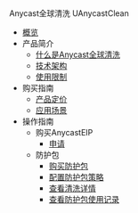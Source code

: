 <div class="sidebar_title"> Anycast全球清洗 UAnycastClean</div>

* [概览](/uanycastclean/README)
* 产品简介
    * [什么是Anycast全球清洗](/uanycastclean/intro/whatisanycasteip) 
    * [技术架构](/uanycastclean/intro/architecture)
    * [使用限制](/uanycastclean/intro/limit)
* 购买指南
    * [产品定价](/uanycastclean/buy/price) 
    * [应用场景](/uanycastclean/buy/apply)
* 操作指南
    * 购买AnycastEIP
        * [申请](/uanycastclean/guide/anycasteip/allocate)
    * 防护包
        * [购买防护包](/uanycastclean/guide/uanycastclean/buyanycastclean)
        * [配置防护包策略](/uanycastclean/guide/uanycastclean/config)
        * [查看清洗详情](/uanycastclean/guide/uanycastclean/check)
        * [查看防护包使用记录](/uanycastclean/guide/uanycastclean/used)


   
    
   
   
    
        
